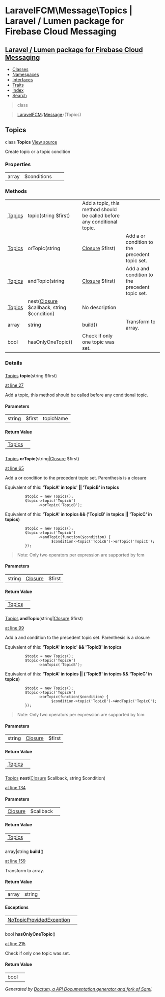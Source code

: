 # LaravelFCM\Message\Topics | Laravel / Lumen package for Firebase Cloud Messaging    

## [Laravel / Lumen package for Firebase Cloud Messaging](../../index.md)

- [Classes](../../classes.md)
- [Namespaces](../../namespaces.md)
- [Interfaces](../../interfaces.md)
- [Traits](../../traits.md)
- [Index](../../doc-index.md)
- [Search](../../search.md)

>class

>    [LaravelFCM](../../LaravelFCM.md)` / `[Message](../../LaravelFCM/Message.md)` / `(Topics)
## Topics

class **Topics** [View source](https://github.com/code-lts/Laravel-FCM/blob/main/src/Message/Topics.php)



Create topic or a topic condition


### Properties

|   |   |   |   |
|---|---|---|---|
|<a name="property_conditions"></a> array|$conditions|||
### Methods

|   |   |   |   |
|---|---|---|---|
|[<abbr title="LaravelFCM\Message\Topics">Topics</abbr>](../../LaravelFCM/Message/Topics.md)|<a name="#method_topic"></a>topic(string $first)|Add a topic, this method should be called before any conditional topic.||
|[<abbr title="LaravelFCM\Message\Topics">Topics</abbr>](../../LaravelFCM/Message/Topics.md)|<a name="#method_orTopic"></a>orTopic(string|[Closure](https://www.php.net/Closure) $first)|Add a or condition to the precedent topic set.||
|[<abbr title="LaravelFCM\Message\Topics">Topics</abbr>](../../LaravelFCM/Message/Topics.md)|<a name="#method_andTopic"></a>andTopic(string|[Closure](https://www.php.net/Closure) $first)|Add a and condition to the precedent topic set.||
|[<abbr title="LaravelFCM\Message\Topics">Topics</abbr>](../../LaravelFCM/Message/Topics.md)|<a name="#method_nest"></a>nest([Closure](https://www.php.net/Closure) $callback, string $condition)|No description||
|array|string|<a name="#method_build"></a>build()|Transform to array.||
|bool|<a name="#method_hasOnlyOneTopic"></a>hasOnlyOneTopic()|Check if only one topic was set.||


### Details
<a name id="method_topic"></a>

### 
 [<abbr title="LaravelFCM\Message\Topics">Topics</abbr>](../../LaravelFCM/Message/Topics.md) **topic**(string $first)

[at line 27](https://github.com/code-lts/Laravel-FCM/blob/main/src/Message/Topics.php#L27)

Add a topic, this method should be called before any conditional topic.        

#### Parameters

|   |   |   |
|---|---|---|
|string|$first|topicName

#### Return Value

|   |   |
|---|---|
|[<abbr title="LaravelFCM\Message\Topics">Topics</abbr>](../../LaravelFCM/Message/Topics.md)|

<a name id="method_orTopic"></a>

### 
 [<abbr title="LaravelFCM\Message\Topics">Topics</abbr>](../../LaravelFCM/Message/Topics.md) **orTopic**(string|[Closure](https://www.php.net/Closure) $first)

[at line 65](https://github.com/code-lts/Laravel-FCM/blob/main/src/Message/Topics.php#L65)

Add a or condition to the precedent topic set.        Parenthesis is a closure</p>

<p>Equivalent of this: <strong>'TopicA' in topic' || 'TopicB' in topics</strong></p>

<pre><code>         $topic = new Topics();
         $topic-&gt;topic('TopicA')
               -&gt;orTopic('TopicB');
</code></pre>

<p>Equivalent of this: <strong>'TopicA' in topics &amp;&amp; ('TopicB' in topics || 'TopicC' in topics)</strong></p>

<pre><code>         $topic = new Topics();
         $topic-&gt;topic('TopicA')
               -&gt;andTopic(function($condition) {
                     $condition-&gt;topic('TopicB')-&gt;orTopic('TopicC');
         });
</code></pre>

<blockquote>
  <p>Note: Only two operators per expression are supported by fcm</p>
</blockquote>


#### Parameters

|   |   |   |
|---|---|---|
|string|[Closure](https://www.php.net/Closure)|$first|topicName or closure

#### Return Value

|   |   |
|---|---|
|[<abbr title="LaravelFCM\Message\Topics">Topics</abbr>](../../LaravelFCM/Message/Topics.md)|

<a name id="method_andTopic"></a>

### 
 [<abbr title="LaravelFCM\Message\Topics">Topics</abbr>](../../LaravelFCM/Message/Topics.md) **andTopic**(string|[Closure](https://www.php.net/Closure) $first)

[at line 99](https://github.com/code-lts/Laravel-FCM/blob/main/src/Message/Topics.php#L99)

Add a and condition to the precedent topic set.        Parenthesis is a closure</p>

<p>Equivalent of this: <strong>'TopicA' in topic' &amp;&amp; 'TopicB' in topics</strong></p>

<pre><code>         $topic = new Topics();
         $topic-&gt;topic('TopicA')
               -&gt;anTopic('TopicB');
</code></pre>

<p>Equivalent of this: <strong>'TopicA' in topics || ('TopicB' in topics &amp;&amp; 'TopicC' in topics)</strong></p>

<pre><code>         $topic = new Topics();
         $topic-&gt;topic('TopicA')
               -&gt;orTopic(function($condition) {
                     $condition-&gt;topic('TopicB')-&gt;AndTopic('TopicC');
         });
</code></pre>

<blockquote>
  <p>Note: Only two operators per expression are supported by fcm</p>
</blockquote>


#### Parameters

|   |   |   |
|---|---|---|
|string|[Closure](https://www.php.net/Closure)|$first|topicName or closure

#### Return Value

|   |   |
|---|---|
|[<abbr title="LaravelFCM\Message\Topics">Topics</abbr>](../../LaravelFCM/Message/Topics.md)|

<a name id="method_nest"></a>

### 
 [<abbr title="LaravelFCM\Message\Topics">Topics</abbr>](../../LaravelFCM/Message/Topics.md) **nest**([Closure](https://www.php.net/Closure) $callback, string $condition)

[at line 134](https://github.com/code-lts/Laravel-FCM/blob/main/src/Message/Topics.php#L134)



#### Parameters

|   |   |   |
|---|---|---|
|[Closure](https://www.php.net/Closure)|$callback||string|$condition|

#### Return Value

|   |   |
|---|---|
|[<abbr title="LaravelFCM\Message\Topics">Topics</abbr>](../../LaravelFCM/Message/Topics.md)|

<a name id="method_build"></a>

### 
 array|string **build**()

[at line 159](https://github.com/code-lts/Laravel-FCM/blob/main/src/Message/Topics.php#L159)

Transform to array.        

#### Return Value

|   |   |
|---|---|
|array|string|


#### Exceptions

|   |   |
|---|---|
|[<abbr title="LaravelFCM\Message\Exceptions\NoTopicProvidedException">NoTopicProvidedException</abbr>](../../LaravelFCM/Message/Exceptions/NoTopicProvidedException.html)||

<a name id="method_hasOnlyOneTopic"></a>

### 
 bool **hasOnlyOneTopic**()

[at line 215](https://github.com/code-lts/Laravel-FCM/blob/main/src/Message/Topics.php#L215)

Check if only one topic was set.        

#### Return Value

|   |   |
|---|---|
|bool|

_Generated by [Doctum, a API Documentation generator and fork of Sami](https://github.com/code-lts/doctum)._